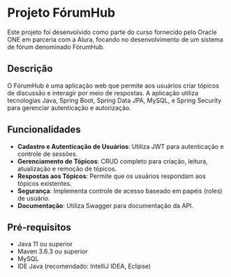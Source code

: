 # Projeto FórumHub

Este projeto foi desenvolvido como parte do curso fornecido pelo Oracle ONE em parceria com a Alura, focando no desenvolvimento de um sistema de fórum denominado FórumHub.

## Descrição

O FórumHub é uma aplicação web que permite aos usuários criar tópicos de discussão e interagir por meio de respostas. A aplicação utiliza tecnologias Java, Spring Boot, Spring Data JPA, MySQL, e Spring Security para gerenciar autenticação e autorização.

## Funcionalidades

- **Cadastro e Autenticação de Usuários**: Utiliza JWT para autenticação e controle de sessões.
- **Gerenciamento de Tópicos**: CRUD completo para criação, leitura, atualização e remoção de tópicos.
- **Respostas aos Tópicos**: Permite que os usuários respondam aos tópicos existentes.
- **Segurança**: Implementa controle de acesso baseado em papéis (roles) de usuário.
- **Documentação**: Utiliza Swagger para documentação da API.

## Pré-requisitos

- Java 11 ou superior
- Maven 3.6.3 ou superior
- MySQL
- IDE Java (recomendado: IntelliJ IDEA, Eclipse)
